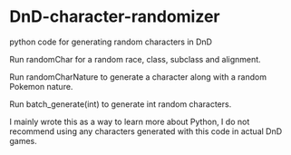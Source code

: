 # DnD-character-randomizer
python code for generating random characters in DnD

Run randomChar for a random race, class, subclass and alignment.

Run randomCharNature to generate a character along with a random Pokemon nature.

Run batch_generate(int) to generate int random characters.

I mainly wrote this as a way to learn more about Python, I do not recommend using any characters generated with this code in actual DnD games.
